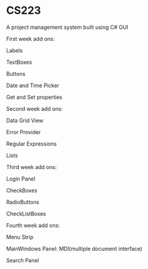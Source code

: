 # CS223
A project management system built using C# GUI

First week add ons:

  Labels
  
  TextBoxes
  
  Buttons
  
  Date and Time Picker
  
  Get and Set properties


Second week add ons: 

  Data Grid View
  
  Error Provider
  
  Regular Expressions
  
  Lists


Third week add ons: 

  Login Panel
  
  CheckBoxes
  
  RadioButtons
  
  CheckListBoxes


Fourth week add ons: 

  Menu Strip
  
  MainWindows Panel: MDI(multiple document interface)
  
  Search Panel
